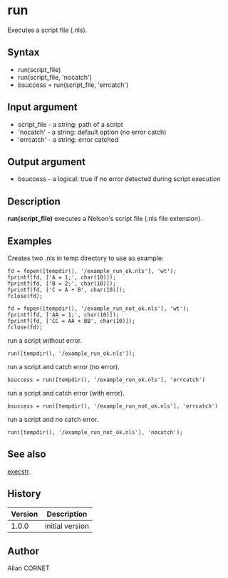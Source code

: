 

# run

Executes a script file (.nls).

## Syntax

- run(script_file)
- run(script_file, 'nocatch')
- bsuccess = run(script_file, 'errcatch')

## Input argument

 - script_file - a string: path of a script
 - 'nocatch' - a string: default option (no error catch)
 - 'errcatch' - a string: error catched

## Output argument

 - bsuccess - a logical: true if no error detected during script execution

## Description


  <p><b>run(script_file)</b> executes a Nelson's script file (.nls file extension).</p>


## Examples

Creates two .nls in temp directory to use as example:
```Nelson
fd = fopen([tempdir(), '/example_run_ok.nls'], 'wt');
fprintf(fd, ['A = 1;', char(10)]);
fprintf(fd, ['B = 2;', char(10)]);
fprintf(fd, ['C = A + B', char(10)]);
fclose(fd);

fd = fopen([tempdir(), '/example_run_not_ok.nls'], 'wt');
fprintf(fd, ['AA = 1;', char(10)]);
fprintf(fd, ['CC = AA + BB', char(10)]);
fclose(fd);
```
run a script without error.
```Nelson
run([tempdir(), '/example_run_ok.nls']);
```
run a script and catch error (no error).
```Nelson
bsuccess = run([tempdir(), '/example_run_ok.nls'], 'errcatch')
```
run a script and catch error (with error).
```Nelson
bsuccess = run([tempdir(), '/example_run_not_ok.nls'], 'errcatch')
```
run a script and no catch error.
```Nelson
run([tempdir(), '/example_run_not_ok.nls'], 'nocatch');
```

## See also

[execstr](execstr.md).
## History

|Version|Description|
|------|------|
|1.0.0|initial version|


## Author

Allan CORNET



